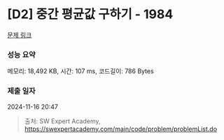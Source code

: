 # [D2] 중간 평균값 구하기 - 1984 

[문제 링크](https://swexpertacademy.com/main/code/problem/problemDetail.do?contestProbId=AV5Pw_-KAdcDFAUq) 

### 성능 요약

메모리: 18,492 KB, 시간: 107 ms, 코드길이: 786 Bytes

### 제출 일자

2024-11-16 20:47



> 출처: SW Expert Academy, https://swexpertacademy.com/main/code/problem/problemList.do